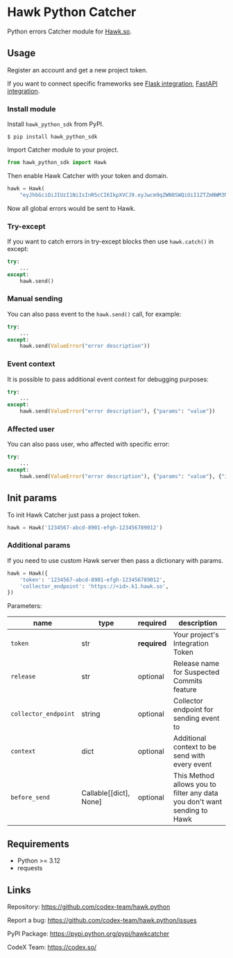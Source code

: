 # Hawk Python Catcher

Python errors Catcher module for [Hawk.so](https://hawk.so).

## Usage

Register an account and get a new project token.

If you want to connect specific frameworks see [Flask integration](./docs/flask.md), [FastAPI integration](./docs/fastapi.md).

### Install module

Install `hawk_python_sdk` from PyPI.

```shell
$ pip install hawk_python_sdk
```

Import Catcher module to your project.

```python
from hawk_python_sdk import Hawk
```

Then enable Hawk Catcher with your token and domain.

```python
hawk = Hawk(
    "eyJhbGciOiJIUzI1NiIsInR5cCI6IkpXVCJ9.eyJwcm9qZWN0SWQiOiI1ZTZmNWM3NzAzOWI0MDAwMjNmZDViODAiLCJpYXQiOjE1ODQzNTY0NzF9.t-5Gelx3MgHVBrxTsoMyPQAdQ6ufVbPsts9zZLW3gM8")
```

Now all global errors would be sent to Hawk.

### Try-except

If you want to catch errors in try-except blocks then use `hawk.catch()` in except:

```python
try:
    ...
except:
    hawk.send()
```

### Manual sending

You can also pass event to the `hawk.send()` call, for example:

```python
try:
    ...
except:
    hawk.send(ValueError("error description"))
```

### Event context

It is possible to pass additional event context for debugging purposes:

```python
try:
    ...
except:
    hawk.send(ValueError("error description"), {"params": "value"})
```

### Affected user

You can also pass user, who affected with specific error:

```python
try:
    ...
except:
    hawk.send(ValueError("error description"), {"params": "value"}, {"id": 123})
```

## Init params

To init Hawk Catcher just pass a project token.

```python
hawk = Hawk('1234567-abcd-8901-efgh-123456789012')
```

### Additional params

If you need to use custom Hawk server then pass a dictionary with params.

```python
hawk = Hawk({
    'token': '1234567-abcd-8901-efgh-123456789012',
    'collector_endpoint': 'https://<id>.k1.hawk.so',
})
```

Parameters:

| name                 | type                   | required     | description                                                              |
| -------------------- | ---------------------- | ------------ | ------------------------------------------------------------------------ |
| `token`              | str                    | **required** | Your project's Integration Token                                         |
| `release`            | str                    | optional     | Release name for Suspected Commits feature                               |
| `collector_endpoint` | string                 | optional     | Collector endpoint for sending event to                                  |
| `context`            | dict                   | optional     | Additional context to be send with every event                           |
| `before_send`        | Callable[[dict], None] | optional     | This Method allows you to filter any data you don't want sending to Hawk |

## Requirements

- Python \>= 3.12
- requests

## Links

Repository: <https://github.com/codex-team/hawk.python>

Report a bug: <https://github.com/codex-team/hawk.python/issues>

PyPI Package: <https://pypi.python.org/pypi/hawkcatcher>

CodeX Team: <https://codex.so/>
